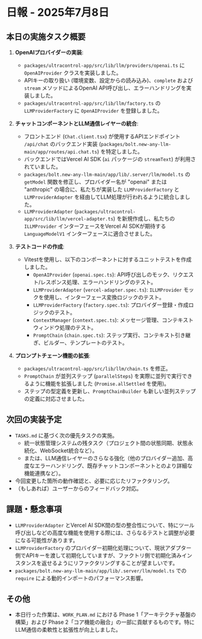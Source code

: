 # 日報 - 2025年7月8日

## 本日の実施タスク概要

1.  **OpenAIプロバイダーの実装**:
    *   `packages/ultracontrol-app/src/lib/llm/providers/openai.ts` に `OpenAIProvider` クラスを実装しました。
    *   APIキーの取り扱い (環境変数、設定からの読み込み)、`complete` および `stream` メソッドによるOpenAI API呼び出し、エラーハンドリングを実装しました。
    *   `packages/ultracontrol-app/src/lib/llm/factory.ts` の `LLMProviderFactory` に `OpenAIProvider` を登録しました。

2.  **チャットコンポーネントとLLM通信レイヤーの統合**:
    *   フロントエンド (`Chat.client.tsx`) が使用するAPIエンドポイント `/api/chat` のバックエンド実装 (`packages/bolt.new-any-llm-main/app/routes/api.chat.ts`) を特定しました。
    *   バックエンドではVercel AI SDK (`ai` パッケージの `streamText`) が利用されていました。
    *   `packages/bolt.new-any-llm-main/app/lib/.server/llm/model.ts` の `getModel` 関数を修正し、プロバイダー名が "openai" または "anthropic" の場合に、私たちが実装した `LLMProviderFactory` と `LLMProviderAdapter` を経由してLLM処理が行われるように統合しました。
    *   `LLMProviderAdapter` (`packages/ultracontrol-app/src/lib/llm/vercel-adapter.ts`) を新規作成し、私たちの `ILLMProvider` インターフェースをVercel AI SDKが期待する `LanguageModelV1` インターフェースに適合させました。

3.  **テストコードの作成**:
    *   Vitestを使用し、以下のコンポーネントに対するユニットテストを作成しました。
        *   `OpenAIProvider` (`openai.spec.ts`): API呼び出しのモック、リクエスト/レスポンス処理、エラーハンドリングのテスト。
        *   `LLMProviderAdapter` (`vercel-adapter.spec.ts`): `ILLMProvider` モックを使用し、インターフェース変換ロジックのテスト。
        *   `LLMProviderFactory` (`factory.spec.ts`): プロバイダー登録・作成ロジックのテスト。
        *   `ContextManager` (`context.spec.ts`): メッセージ管理、コンテキストウィンドウ処理のテスト。
        *   `PromptChain` (`chain.spec.ts`): ステップ実行、コンテキスト引き継ぎ、ビルダー、テンプレートのテスト。

4.  **プロンプトチェーン機能の拡張**:
    *   `packages/ultracontrol-app/src/lib/llm/chain.ts` を修正。
    *   `PromptChain` が並列ステップ (`parallelSteps`) を実際に並列で実行できるように機能を拡張しました (`Promise.allSettled` を使用)。
    *   ステップの型定義を更新し、`PromptChainBuilder` も新しい並列ステップの定義に対応させました。

## 次回の実装予定

*   `TASKS.md` に基づく次の優先タスクの実施。
    *   統一状態管理システムの残タスク（プロジェクト間の状態同期、状態永続化、WebSocket統合など）。
    *   または、LLM通信レイヤーのさらなる強化（他のプロバイダー追加、高度なエラーハンドリング、既存チャットコンポーネントとのより詳細な機能連携など）。
*   今回変更した箇所の動作確認と、必要に応じたリファクタリング。
*   （もしあれば）ユーザーからのフィードバック対応。

## 課題・懸念事項

*   `LLMProviderAdapter` とVercel AI SDK間の型の整合性について、特にツール呼び出しなどの高度な機能を使用する際には、さらなるテストと調整が必要になる可能性があります。
*   `LLMProviderFactory` のプロバイダー初期化処理について、現状アダプター側でAPIキーを渡して初期化していますが、ファクトリ側で初期化済みインスタンスを返せるようにリファクタリングすることが望ましいです。
*   `packages/bolt.new-any-llm-main/app/lib/.server/llm/model.ts` での `require` による動的インポートのパフォーマンス影響。

## その他

*   本日行った作業は、`WORK_PLAN.md` における Phase 1「アーキテクチャ基盤の構築」および Phase 2「コア機能の融合」の一部に貢献するものです。特にLLM通信の柔軟性と拡張性が向上しました。
